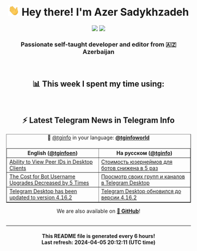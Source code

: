 <div align="center">
	<div>
		<h1>
      <img src="./assets/hi.gif" width="30px"> Hey there! I'm Azer Sadykhzadeh
    </h1>
    <img height="18" src="https://komarev.com/ghpvc/?username=sadykhzadeh&label=Views&color=2081c1&style=flat-square" />
		<a href="https://wakatime.com/Azer"> <img height="18" src="https://wakatime.com/badge/user/f80ae27a-c328-426f-a381-bc84136e2dd6.svg" /> </a>
    <h3>
      Passionate self-taught developer and editor from 🇦🇿 Azerbaijan
    </h3>
  </div>
  <br>

<h2>📊 This week I spent my time using:</h2>

<!--START_SECTION:waka-->
<!--END_SECTION:waka-->

<br>

<h2>⚡️ Latest Telegram News in Telegram Info</h2>
  <table border>
		<tr>
			<th width="50%">English (<a href="https://t.me/tginfoen">@tginfoen</a>)</th>
			<th>На русском (<a href="https://t.me/tginfo">@tginfo</a>)</th>
		</tr>
		<caption>🚩 <a href="https://t.me/tginfo">@tginfo</a> in your language: <a href="https://t.me/tginfoworld"><b>@tginfoworld</b></a><caption/>
  <tr><td><a href="https://t.me/tginfoen/1888">Ability to View Peer IDs in Desktop Clients</a></td>
    <td><a href="https://t.me/tginfo/3984">Стоимость юзернеймов для ботов снижена в 5 раз</a></td></tr><tr><td><a href="https://t.me/tginfoen/1887">The Cost for Bot Username Upgrades Decreased by 5 Times</a></td>
    <td><a href="https://t.me/tginfo/3983">Просмотр своих групп и каналов в Telegram Desktop</a></td></tr><tr><td><a href="https://t.me/tginfoen/1886">Telegram Desktop has been updated to version 4.16.2</a></td>
    <td><a href="https://t.me/tginfo/3982">Telegram Desktop обновился до версии 4.16.2 </a></td></tr>
</table>
We are also available on <a href="https://github.com/tginfo"><b>🐙 GitHub</b></a>!
</div>

<br>
<hr>
<h4 align="center">This README file is generated <b>every 6 hours</b>!</br>Last refresh: <b>2024-04-05 20:12:11 (UTC time)</b></h4>
